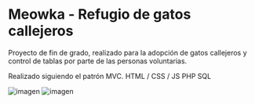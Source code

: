 # Meowka - Refugio de gatos callejeros
Proyecto de fin de grado, realizado para la adopción de gatos callejeros y control de tablas por parte de las personas voluntarias.

Realizado siguiendo el patrón MVC.
HTML / CSS / JS
PHP
SQL

![imagen](https://user-images.githubusercontent.com/91072335/155836107-8c288ca0-539f-43da-8ae7-1e5bf59c8ec3.png)
![imagen](https://user-images.githubusercontent.com/91072335/155836130-c49f1861-bf31-435f-bc8d-ee09bf5a78c7.png)

